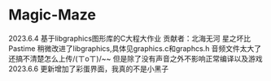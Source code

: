 # Magic-Maze
2023.6.4
基于libgraphics图形库的C大程大作业
贡献者：北海无河 星之坏比 Pastime
稍微改进了libgraphics,具体见graphics.c和graphcs.h
音频文件太大了还搞不清楚怎么上传/(ㄒoㄒ)/~~
但是除了没有声音之外不影响正常编译以及游戏
2023.6.6
更新增加了彩蛋界面，我真的不是小黑子
